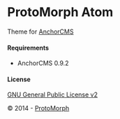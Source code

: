 ProtoMorph Atom
======================

Theme for [AnchorCMS][2]

#### Requirements

- AnchorCMS 0.9.2

#### License

[GNU General Public License v2][3]

© 2014 - [ProtoMorph][1]

[1]: http://protomorph.tk/
[2]: http://anchorcms.com/
[3]: http://opensource.org/licenses/GPL-2.0tk/
